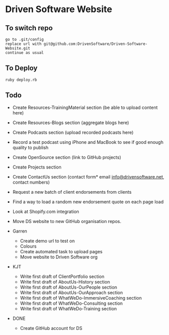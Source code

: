 Driven Software Website
=======================

To switch repo
--------------
    go to .git/config
    replace url with git@github.com:DrivenSoftware/Driven-Software-Website.git
    continue as usual


To Deploy
---------

    ruby deploy.rb

Todo
----
* Create Resources-TrainingMaterial section (be able to upload content here)
* Create Resources-Blogs section (aggregate blogs here)
* Create Podcasts section (upload recorded podcasts here)
* Record a test podcast using iPhone and MacBook to see if good enough quality to publish
* Create OpenSource section (link to GitHub projects)
* Create Projects section 
* Create ContactUs section (contact form* email info@drivensoftware.net, contact numbers)
* Request a new batch of client endorsements from clients
* Find a way to load a random new endorsement quote on each page load
* Look at Shopify.com integration
* Move DS website to new GitHub organisation repos.

* Garren
  * Create demo url to test on
  * Colours
  * Create automated task to upload pages
  * Move website to Driven Software org

* KJT
  * Write first draft of ClientPortfolio section
  * Write first draft of AboutUs-History section
  * Write first draft of AboutUs-OurPeople section
  * Write first draft of AboutUs-OurApproach section
  * Write first draft of WhatWeDo-ImmersiveCoaching section
  * Write first draft of WhatWeDo-Consulting section
  * Write first draft of WhatWeDo-Training section

* DONE
  * Create GitHub account for DS
